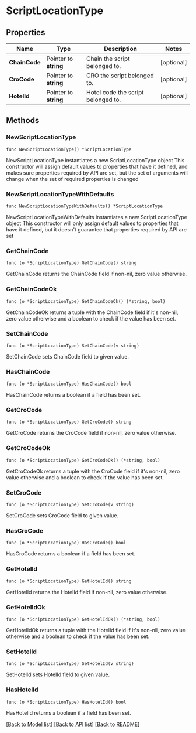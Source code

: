 # ScriptLocationType

## Properties

Name | Type | Description | Notes
------------ | ------------- | ------------- | -------------
**ChainCode** | Pointer to **string** | Chain the script belonged to. | [optional] 
**CroCode** | Pointer to **string** | CRO the script belonged to. | [optional] 
**HotelId** | Pointer to **string** | Hotel code the script belonged to. | [optional] 

## Methods

### NewScriptLocationType

`func NewScriptLocationType() *ScriptLocationType`

NewScriptLocationType instantiates a new ScriptLocationType object
This constructor will assign default values to properties that have it defined,
and makes sure properties required by API are set, but the set of arguments
will change when the set of required properties is changed

### NewScriptLocationTypeWithDefaults

`func NewScriptLocationTypeWithDefaults() *ScriptLocationType`

NewScriptLocationTypeWithDefaults instantiates a new ScriptLocationType object
This constructor will only assign default values to properties that have it defined,
but it doesn't guarantee that properties required by API are set

### GetChainCode

`func (o *ScriptLocationType) GetChainCode() string`

GetChainCode returns the ChainCode field if non-nil, zero value otherwise.

### GetChainCodeOk

`func (o *ScriptLocationType) GetChainCodeOk() (*string, bool)`

GetChainCodeOk returns a tuple with the ChainCode field if it's non-nil, zero value otherwise
and a boolean to check if the value has been set.

### SetChainCode

`func (o *ScriptLocationType) SetChainCode(v string)`

SetChainCode sets ChainCode field to given value.

### HasChainCode

`func (o *ScriptLocationType) HasChainCode() bool`

HasChainCode returns a boolean if a field has been set.

### GetCroCode

`func (o *ScriptLocationType) GetCroCode() string`

GetCroCode returns the CroCode field if non-nil, zero value otherwise.

### GetCroCodeOk

`func (o *ScriptLocationType) GetCroCodeOk() (*string, bool)`

GetCroCodeOk returns a tuple with the CroCode field if it's non-nil, zero value otherwise
and a boolean to check if the value has been set.

### SetCroCode

`func (o *ScriptLocationType) SetCroCode(v string)`

SetCroCode sets CroCode field to given value.

### HasCroCode

`func (o *ScriptLocationType) HasCroCode() bool`

HasCroCode returns a boolean if a field has been set.

### GetHotelId

`func (o *ScriptLocationType) GetHotelId() string`

GetHotelId returns the HotelId field if non-nil, zero value otherwise.

### GetHotelIdOk

`func (o *ScriptLocationType) GetHotelIdOk() (*string, bool)`

GetHotelIdOk returns a tuple with the HotelId field if it's non-nil, zero value otherwise
and a boolean to check if the value has been set.

### SetHotelId

`func (o *ScriptLocationType) SetHotelId(v string)`

SetHotelId sets HotelId field to given value.

### HasHotelId

`func (o *ScriptLocationType) HasHotelId() bool`

HasHotelId returns a boolean if a field has been set.


[[Back to Model list]](../README.md#documentation-for-models) [[Back to API list]](../README.md#documentation-for-api-endpoints) [[Back to README]](../README.md)


